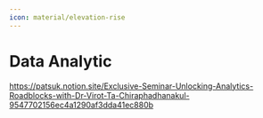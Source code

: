 ```yaml
---
icon: material/elevation-rise
---
```


# Data Analytic

https://patsuk.notion.site/Exclusive-Seminar-Unlocking-Analytics-Roadblocks-with-Dr-Virot-Ta-Chiraphadhanakul-9547702156ec4a1290af3dda41ec880b
